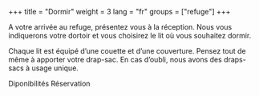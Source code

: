 +++
title = "Dormir"
weight = 3
lang = "fr"
groups = ["refuge"]
+++

A votre arrivée au refuge, présentez vous à la réception. Nous vous indiquerons votre dortoir et vous choisirez le lit où vous souhaitez dormir.

Chaque lit est équipé d’une couette et d’une couverture. Pensez tout de même à apporter votre drap-sac. En cas d’oubli, nous avons des draps-sacs à usage unique.

 Diponibilités  Réservation